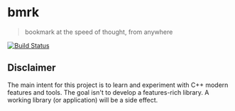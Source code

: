 # bmrk

> bookmark at the speed of thought, from anywhere

[![Build Status](https://travis-ci.org/alepez/bmrk.svg?branch=master)](https://travis-ci.org/alepez/bmrk)

## Disclaimer

The main intent for this project is to learn and experiment with C++ modern
features and tools. The goal isn't to develop a features-rich library.
A working library (or application) will be a side effect.

